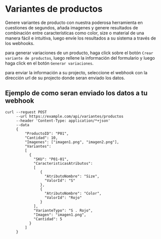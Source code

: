# Variantes de productos

Genere variantes de producto con nuestra poderosa herramienta en cuestiones de segundos, añada imagenes y genere resultados de combinación entre características como color, size o material de una manera fácil e intuitiva, luego envíe los resultados a su sistema a través de los webhooks.

para generar variaciones de un producto, haga click sobre el botón `Crear variante de productos`, luego rellene la información del formulario y luego haga click en el botón `Generar variaciones`.

para enviar la información a su projecto, seleccione el webhook con la dirección url de su projecto donde seran enviado los datos.

## Ejemplo de como seran enviado los datos a tu webhook

```
curl --request POST
     --url https://example.com/api/variantes/productos
     --header 'Content-Type: application/*+json'
     --data 
     {
         "ProductoID": "P01",
         "Cantidad": 10,
         "Imagenes": ["imagen1.png", "imagen2.png"],
         "Variantes": 
         [
           {
             "SKU": "P01-01",
             "CaracteristicasAtributos": 
             [
                {
                  "AtributoNombre": "Size", 
                  "ValorId": "S"
                },
                {
                  "AtributoNombre": "Color", 
                  "ValorId": "Rojo"
                }
             ],
             "VarianteTypo": "S . Rojo",
             "Imagen": "imagen1.png",
             "Cantidad": 5
           }
         ]
     }
```
